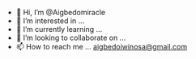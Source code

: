 - 👋 Hi, I’m @Aigbedomiracle
- 👀 I’m interested in ...
- 🌱 I’m currently learning ...
- 💞️ I’m looking to collaborate on ...
- 📫 How to reach me ...
aigbedoiwinosa@gmail.com
<!---
Aigbedomiracle/Aigbedomiracle is a ✨ special ✨ repository because its `README.md` (this file) appears on your GitHub profile.
You can click the Preview link to take a look at your changes.

